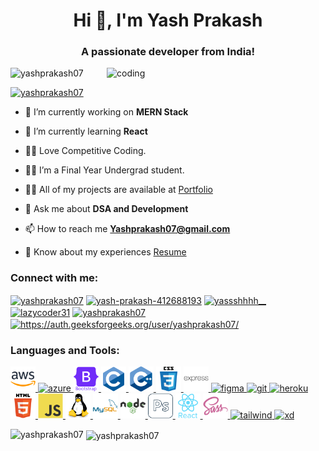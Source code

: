 <!-- ### Hi there 👋
Here are some ideas to get you started:

- 🔭 I’m currently working on MERN Stack
- ✍🏻 Love Competitive Coding
- 🐱‍🏍 I’m a Final Year Undergrad student
- 👯 I’m looking for future collaborations
- 💬 Ask me about DSA and Development -->


<h1 align="center">Hi 👋, I'm Yash Prakash</h1>
<h3 align="center">A passionate developer from India!</h3>

<img align="right" alt="coding" width="350" src="https://user-images.githubusercontent.com/74038190/225813708-98b745f2-7d22-48cf-9150-083f1b00d6c9.gif">

<p align="left"> <img src="https://komarev.com/ghpvc/?username=yashprakash07&label=Profile%20views&color=0e75b6&style=flat" alt="yashprakash07"/> </p>

<p align="left"> <a href="https://twitter.com/yashprakash07" target="blank"><img src="https://img.shields.io/twitter/follow/yashprakash07?logo=twitter&style=for-the-badge" alt="yashprakash07" /></a> </p>

- 🔭 I’m currently working on **MERN Stack**

- 🌱 I’m currently learning **React**
- ✍🏻 Love Competitive Coding.
- 🥷🏽 I’m a Final Year Undergrad student.
- 👨‍💻 All of my projects are available at [Portfolio](https://portyashfolio.netlify.app/)
- 💬 Ask me about **DSA and Development**
- 📫 How to reach me **Yashprakash07@gmail.com**
- 📄 Know about my experiences [Resume](https://drive.google.com/file/d/16hnOLApAMczcgg4YEEn2bL40_40Ctyi5/view?usp=sharing)

<h3 align="left">Connect with me:</h3>
<p align="left">
<a href="https://twitter.com/yashprakash07" target="blank"><img align="center" src="https://raw.githubusercontent.com/rahuldkjain/github-profile-readme-generator/master/src/images/icons/Social/twitter.svg" alt="yashprakash07" height="30" width="40" /></a>
<a href="https://linkedin.com/in/yash-prakash-412688193" target="blank"><img align="center" src="https://raw.githubusercontent.com/rahuldkjain/github-profile-readme-generator/master/src/images/icons/Social/linked-in-alt.svg" alt="yash-prakash-412688193" height="30" width="40" /></a>
<a href="https://instagram.com/yassshhhh__" target="blank"><img align="center" src="https://raw.githubusercontent.com/rahuldkjain/github-profile-readme-generator/master/src/images/icons/Social/instagram.svg" alt="yassshhhh__" height="30" width="40" /></a>
<a href="https://www.codechef.com/users/lazycoder31" target="blank"><img align="center" src="https://cdn.jsdelivr.net/npm/simple-icons@3.1.0/icons/codechef.svg" alt="lazycoder31" height="30" width="40" /></a>
<a href="https://www.leetcode.com/yashprakash07" target="blank"><img align="center" src="https://raw.githubusercontent.com/rahuldkjain/github-profile-readme-generator/master/src/images/icons/Social/leet-code.svg" alt="yashprakash07" height="30" width="40" /></a>
<a href="https://auth.geeksforgeeks.org/user/https://auth.geeksforgeeks.org/user/yashprakash07/" target="blank"><img align="center" src="https://raw.githubusercontent.com/rahuldkjain/github-profile-readme-generator/master/src/images/icons/Social/geeks-for-geeks.svg" alt="https://auth.geeksforgeeks.org/user/yashprakash07/" height="30" width="40" /></a>
</p>

<h3 align="left">Languages and Tools:</h3>
<p align="left"> <a href="https://aws.amazon.com" target="_blank" rel="noreferrer"> <img src="https://raw.githubusercontent.com/devicons/devicon/master/icons/amazonwebservices/amazonwebservices-original-wordmark.svg" alt="aws" width="40" height="40"/> </a> <a href="https://azure.microsoft.com/en-in/" target="_blank" rel="noreferrer"> <img src="https://www.vectorlogo.zone/logos/microsoft_azure/microsoft_azure-icon.svg" alt="azure" width="40" height="40"/> </a> <a href="https://getbootstrap.com" target="_blank" rel="noreferrer"> <img src="https://raw.githubusercontent.com/devicons/devicon/master/icons/bootstrap/bootstrap-plain-wordmark.svg" alt="bootstrap" width="40" height="40"/> </a> <a href="https://www.cprogramming.com/" target="_blank" rel="noreferrer"> <img src="https://raw.githubusercontent.com/devicons/devicon/master/icons/c/c-original.svg" alt="c" width="40" height="40"/> </a> <a href="https://www.w3schools.com/cpp/" target="_blank" rel="noreferrer"> <img src="https://raw.githubusercontent.com/devicons/devicon/master/icons/cplusplus/cplusplus-original.svg" alt="cplusplus" width="40" height="40"/> </a> <a href="https://www.w3schools.com/css/" target="_blank" rel="noreferrer"> <img src="https://raw.githubusercontent.com/devicons/devicon/master/icons/css3/css3-original-wordmark.svg" alt="css3" width="40" height="40"/> </a> <a href="https://expressjs.com" target="_blank" rel="noreferrer"> <img src="https://raw.githubusercontent.com/devicons/devicon/master/icons/express/express-original-wordmark.svg" alt="express" width="40" height="40"/> </a> <a href="https://www.figma.com/" target="_blank" rel="noreferrer"> <img src="https://www.vectorlogo.zone/logos/figma/figma-icon.svg" alt="figma" width="40" height="40"/> </a> <a href="https://git-scm.com/" target="_blank" rel="noreferrer"> <img src="https://www.vectorlogo.zone/logos/git-scm/git-scm-icon.svg" alt="git" width="40" height="40"/> </a> <a href="https://heroku.com" target="_blank" rel="noreferrer"> <img src="https://www.vectorlogo.zone/logos/heroku/heroku-icon.svg" alt="heroku" width="40" height="40"/> </a> <a href="https://www.w3.org/html/" target="_blank" rel="noreferrer"> <img src="https://raw.githubusercontent.com/devicons/devicon/master/icons/html5/html5-original-wordmark.svg" alt="html5" width="40" height="40"/> </a> <a href="https://developer.mozilla.org/en-US/docs/Web/JavaScript" target="_blank" rel="noreferrer"> <img src="https://raw.githubusercontent.com/devicons/devicon/master/icons/javascript/javascript-original.svg" alt="javascript" width="40" height="40"/> </a> <a href="https://www.linux.org/" target="_blank" rel="noreferrer"> <img src="https://raw.githubusercontent.com/devicons/devicon/master/icons/linux/linux-original.svg" alt="linux" width="40" height="40"/> </a> <a href="https://www.mysql.com/" target="_blank" rel="noreferrer"> <img src="https://raw.githubusercontent.com/devicons/devicon/master/icons/mysql/mysql-original-wordmark.svg" alt="mysql" width="40" height="40"/> </a> <a href="https://nodejs.org" target="_blank" rel="noreferrer"> <img src="https://raw.githubusercontent.com/devicons/devicon/master/icons/nodejs/nodejs-original-wordmark.svg" alt="nodejs" width="40" height="40"/> </a> <a href="https://www.photoshop.com/en" target="_blank" rel="noreferrer"> <img src="https://raw.githubusercontent.com/devicons/devicon/master/icons/photoshop/photoshop-line.svg" alt="photoshop" width="40" height="40"/> </a> <a href="https://reactjs.org/" target="_blank" rel="noreferrer"> <img src="https://raw.githubusercontent.com/devicons/devicon/master/icons/react/react-original-wordmark.svg" alt="react" width="40" height="40"/> </a> <a href="https://sass-lang.com" target="_blank" rel="noreferrer"> <img src="https://raw.githubusercontent.com/devicons/devicon/master/icons/sass/sass-original.svg" alt="sass" width="40" height="40"/> </a> <a href="https://tailwindcss.com/" target="_blank" rel="noreferrer"> <img src="https://www.vectorlogo.zone/logos/tailwindcss/tailwindcss-icon.svg" alt="tailwind" width="40" height="40"/> </a> <a href="https://www.adobe.com/products/xd.html" target="_blank" rel="noreferrer"> <img src="https://cdn.worldvectorlogo.com/logos/adobe-xd.svg" alt="xd" width="40" height="40"/> </a> </p>

<p><img align="left" src="https://github-readme-stats.vercel.app/api/top-langs?username=yashprakash07&show_icons=true&locale=en&layout=compact" alt="yashprakash07" /></p>

<p>&nbsp;<img align="center" src="https://github-readme-stats.vercel.app/api?username=yashprakash07&show_icons=true&locale=en" alt="yashprakash07" /></p>

<!-- ### Hi there <p><img align="center" src="https://github-readme-streak-stats.herokuapp.com/?user=yashprakash07&" alt="yashprakash07" /></p>---!>

